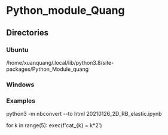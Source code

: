 # Python_module_Quang

## Directories
### Ubuntu 
/home/xuanquang/.local/lib/python3.8/site-packages/Python_Module_quang
### Windows

### Examples

python3 -m nbconvert --to html 20210126_2D_RB_elastic.ipynb 

for k in range(5):
    exec(f'cat_{k} = k*2')